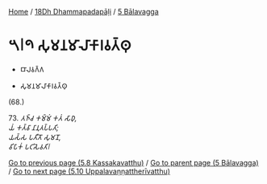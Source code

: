 
[Home](/) / [18Dh Dhammapadapāḷi](...md) / [5 Bālavagga](../18Dh/5.md)

# 𑁫𑁇𑁯 𑀲𑀼𑀫𑀦𑀫𑀸𑀮𑀸𑀓𑀸𑀭𑀯𑀢𑁆𑀣𑀼

* 𑀩𑀸𑀮𑀯𑀕𑁆𑀕

* 𑀲𑀼𑀫𑀦𑀫𑀸𑀮𑀸𑀓𑀸𑀭𑀯𑀢𑁆𑀣𑀼

(68.)

73\. _𑀢𑀜𑁆𑀘 𑀓𑀫𑁆𑀫𑀁 𑀓𑀢𑀁 𑀲𑀸𑀥𑀼,_  
_𑀬𑀁 𑀓𑀢𑁆𑀯𑀸 𑀦𑀸𑀦𑀼𑀢𑀧𑁆𑀧𑀢𑀺;_  
_𑀬𑀲𑁆𑀲 𑀧𑀢𑀻𑀢𑁄 𑀲𑀼𑀫𑀦𑁄,_  
_𑀯𑀺𑀧𑀸𑀓𑀁 𑀧𑀝𑀺𑀲𑁂𑀯𑀢𑀺𑁇_  


[Go to previous page (5.8 Kassakavatthu)](5.8.md) / [Go to parent page (5 Bālavagga)](../18Dh/5.md) / [Go to next page (5.10 Uppalavaṇṇattherīvatthu)](5.10.md)


